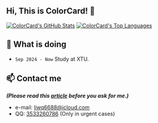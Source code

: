 ## Hi, This is ColorCard! 👋


[![ColorCard's GitHub Stats](https://github-readme-stats.vercel.app/api?username=colorcard&count_private=true&show_icons=true&line_height=40)](https://github.com/ColorCard)
[![ColorCard's Top Languages](https://github-readme-stats.vercel.app/api/top-langs/?username=colorcard&show_icons=true)](https://github.com/ColorCard)

## 🔭 What is doing
- `Sep 2024 - Now` Study at XTU.

## 📫 Contact me
_**(Please read this [article](https://github.com/ryanhanwu/How-To-Ask-Questions-The-Smart-Way/blob/main/README-zh_CN.md) before you ask for me.)**_
- e-mail: [liwq6688@icloud.com](liwq6688@icloud.com)
- QQ:  [3533260786](tencent://AddContact/?fromId=45&fromSubId=1&subcmd=all&uin=3533260786) (Only in urgent cases)
